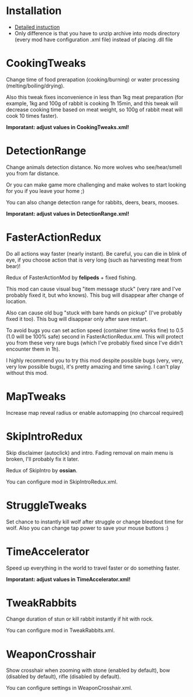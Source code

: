 # Installation
 - [Detailed instuction](https://github.com/WulfMarius/ModComponent/wiki/Installing-a-Mod)
 - Only difference is that you have to unzip archive into mods directory (every mod have configuration .xml file) instead of placing .dll file
 
# CookingTweaks
Change time of food prerapation (cooking/burning) or water processing (melting/boiling/drying).

Also this tweak fixes inconvenience in less than 1kg meat preparation (for example, 1kg and 100g of rabbit is cooking 1h 15min, and this tweak will decrease cooking time based on meat weight, so 100g of rabbit meat will cook 10 times faster).    

**Imporatant: adjust values in CookingTweaks.xml!**

# DetectionRange
Change animals detection distance. No more wolves who see/hear/smell you from far distance. 

Or you can make game more challenging and make wolves to start looking for you if you leave your home ;) 

You can also change detection range for rabbits, deers, bears, mooses.

**Imporatant: adjust values in DetectionRange.xml!**

# FasterActionRedux
Do all actions way faster (nearly instant). Be careful, you can die in blink of eye, if you choose action that is very long (such as harvesting meat from bear)!

Redux of FasterActionMod by __felipeds__ + fixed fishing. 

This mod can cause visual bug "item message stuck" (very rare and I've probably fixed it, but who knows). This bug will disappear after change of location.

Also can cause old bug "stuck with bare hands on pickup" (I've probably fixed it too). This bug will disappear only after save restart.

To avoid bugs you can set action speed (container time works fine) to 0.5 (1.0 will be 100% safe) second in FasterActionRedux.xml. This will protect you from these very rare bugs (which I've probably fixed since I've didn't encounter them in 1h).

I highly recommend you to try this mod despite possible bugs (very, very, very low possible bugs), it's pretty amazing and time saving. I can't play without this mod.

# MapTweaks
Increase map reveal radius or enable automapping (no charcoal required)

# SkipIntroRedux
Skip disclaimer (autoclick) and intro. Fading removal on main menu is broken, I'll probably fix it later. 

Redux of SkipIntro by __ossian__.

You can configure mod in SkipIntroRedux.xml.

# StruggleTweaks
Set chance to instantly kill wolf after struggle or change bleedout time for wolf. Also you can change tap power to save your mouse buttons :)

# TimeAccelerator
Speed up everything in the world to travel faster or do something faster. 

**Imporatant: adjust values in TimeAccelerator.xml!**

# TweakRabbits
Change duration of stun or kill rabbit instantly if hit with rock.

You can configure mod in TweakRabbits.xml.

# WeaponCrosshair
Show crosshair when zooming with stone (enabled by default), bow (disabled by default), rifle (disabled by default).

You can configure settings in WeaponCrosshair.xml.
